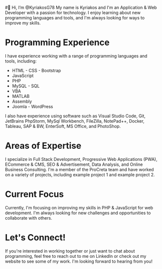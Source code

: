 #👋 Hi, I’m @KyriakosG78
My name is Kyriakos and I'm an Application & Web Developer with a passion for technology. I enjoy learning about new programming languages and tools, and I'm always looking for ways to improve my skills.

#	Programming Experience
I have experience working with a range of programming languages and tools, including:

- HTML - CSS - Bootstrap
- JavaScript
- PHP
- MySQL - SQL
- VBA
- MATLAB
- Assembly
- Joomla - WordPress

I also have experience using software such as Visual Studio Code, Git, JetBrains PhpStorm, MySql Workbench, FileZilla, NotePad++, Docker, Tableau, SAP & BW, EnterSoft, MS Office, and PhotoShop.

# Areas of Expertise
I specialize in Full Stack Development, Progressive Web Applications (PWA), ECommerce & CMS, SEO & Advertisement, Data Analysis, and Online Business Consulting. I'm a member of the ProCreta team and have worked on a variety of projects, including example project 1 and example project 2.

# Current Focus
Currently, I'm focusing on improving my skills in PHP & JavaScript for web development. I'm always looking for new challenges and opportunities to collaborate with others.

# Let's Connect!
If you're interested in working together or just want to chat about programming, feel free to reach out to me on LinkedIn or check out my website to see some of my work. I'm looking forward to hearing from you!
